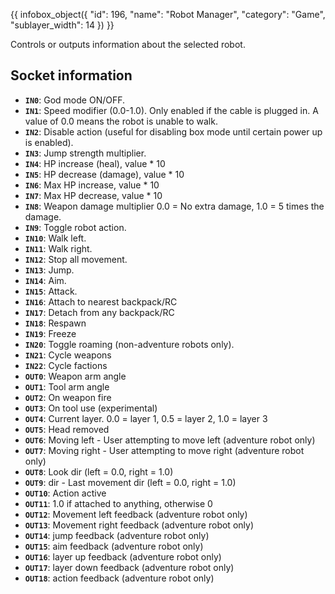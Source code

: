 {{ infobox_object({
	"id": 196,
	"name": "Robot Manager",
	"category": "Game",
	"sublayer_width": 14
}) }}

Controls or outputs information about the selected robot.

## Socket information
- **`IN0`**: God mode ON/OFF.
- **`IN1`**: Speed modifier (0.0-1.0). Only enabled if the cable is plugged in. A value of 0.0 means the robot is unable to walk.
- **`IN2`**: Disable action (useful for disabling box mode until certain power up is enabled).
- **`IN3`**: Jump strength multiplier.
- **`IN4`**: HP increase (heal), value * 10
- **`IN5`**: HP decrease (damage), value * 10
- **`IN6`**: Max HP increase, value * 10
- **`IN7`**: Max HP decrease, value * 10
- **`IN8`**: Weapon damage multiplier 0.0 = No extra damage, 1.0 = 5 times the damage.
- **`IN9`**: Toggle robot action.
- **`IN10`**: Walk left.
- **`IN11`**: Walk right.
- **`IN12`**: Stop all movement.
- **`IN13`**: Jump.
- **`IN14`**: Aim.
- **`IN15`**: Attack.
- **`IN16`**: Attach to nearest backpack/RC
- **`IN17`**: Detach from any backpack/RC
- **`IN18`**: Respawn
- **`IN19`**: Freeze
- **`IN20`**: Toggle roaming (non-adventure robots only).
- **`IN21`**: Cycle weapons
- **`IN22`**: Cycle factions
- **`OUT0`**: Weapon arm angle
- **`OUT1`**: Tool arm angle
- **`OUT2`**: On weapon fire
- **`OUT3`**: On tool use (experimental)
- **`OUT4`**: Current layer. 0.0 = layer 1, 0.5 = layer 2, 1.0 = layer 3
- **`OUT5`**: Head removed
- **`OUT6`**: Moving left - User attempting to move left (adventure robot only)
- **`OUT7`**: Moving right - User attempting to move right (adventure robot only)
- **`OUT8`**: Look dir (left = 0.0, right = 1.0)
- **`OUT9`**: dir - Last movement dir (left = 0.0, right = 1.0)
- **`OUT10`**: Action active
- **`OUT11`**: 1.0 if attached to anything, otherwise 0
- **`OUT12`**: Movement left feedback (adventure robot only)
- **`OUT13`**: Movement right feedback (adventure robot only)
- **`OUT14`**: jump feedback (adventure robot only)
- **`OUT15`**: aim feedback (adventure robot only)
- **`OUT16`**: layer up feedback (adventure robot only)
- **`OUT17`**: layer down feedback (adventure robot only)
- **`OUT18`**: action feedback (adventure robot only)